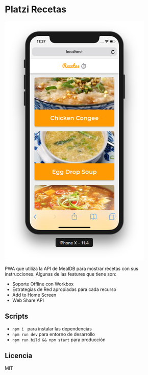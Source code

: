 # Platzi Recetas

![Captura de Recetas](./readme-static/captura.png)

PWA que utiliza la API de MealDB para mostrar recetas con sus instrucciones. Algunas de las features que tiene son:

* Soporte Offline con Workbox
* Estrategias de Red apropiadas para cada recurso
* Add to Home Screen
* Web Share API

## Scripts

* `npm i ` para instalar las dependencias
* `npm run dev` para entorno de desarrollo
* `npm run bild && npm start` para producción

## Licencia

MIT